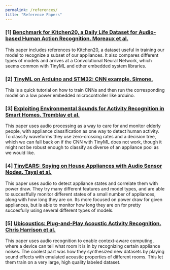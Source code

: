 ```yaml
---
permalink: /references/
title: "Reference Papers"
---
```


### [1] [Benchmark for Kitchen20, a Daily Life Dataset for Audio-based Human Action Recognition. Moreaux et al.](https://hal.archives-ouvertes.fr/hal-02901596/document)
This paper includes references to Kitchen20, a dataset useful in training our model to recognize a subset of our appliances. It also compares different types of models and arrives at a Convolutional Neural Network, which seems common with TinyML and other embedded system libraries.

### [2] [TinyML on Arduino and STM32: CNN example. Simone.](https://eloquentarduino.github.io/2020/11/tinyml-on-arduino-and-stm32-cnn-convolutional-neural-network-example/#tochow-to-run-a-cnn-on-arduino-and-stm32-boards-with-eloquenttinyml)
This is a quick tutorial on how to train CNNs and then run the corresponding model on a low power embedded microcontroller like arduino.

### [3] [Exploiting Environmental Sounds for Activity Recognition in Smart Homes. Tremblay et al.](https://www.aaai.org/ocs/index.php/WS/AAAIW15/paper/download/9697/10150)
This paper uses audio processing as a way to care for and monitor elderly people, with appliance classification as one way to detect human activity. To classify waveforms they use zero-crossing rates and a decision tree, which we can fall back on if the CNN with TinyML does not work, though it might not be robust enough to classify as diverse of an appliance pool as we would like.

### [4] [TinyEARS: Spying on House Appliances with Audio Sensor Nodes. Taysi et al.](http://citeseerx.ist.psu.edu/viewdoc/download?doi=10.1.1.441.8908&rep=rep1&type=pdf)
This paper uses audio to detect appliance states and correlate them with power draw. They try many different features and model types, and are able to succesffully monitor different states of a small number of appliances, along with how long they are on. Its more focused on power draw for given appliances, but is able to monitor how long they are on for pretty succesfully using several different types of models.

### [5] [Ubicoustics: Plug-and-Play Acoustic Activity Recognition. Chris Harrison et al.](https://dl.acm.org/doi/10.1145/3242587.3242609)
This paper uses audio recognition to enable context-aware computing, where a device can tell what room it is in by recognizing certain appliance noises. The coolest part was how they synthesized new datasets by playing sound effects with emulated acoustic properties of different rooms. This let them train on a very large, high quality labeled dataset.

